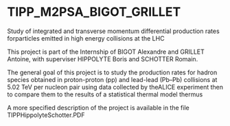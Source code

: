 # TIPP_M2PSA_BIGOT_GRILLET
Study of integrated and transverse momentum differential production rates forparticles emitted in high energy collisions at the LHC

This project is part of the Internship of BIGOT Alexandre and GRILLET Antoine, with superviser HIPPOLYTE Boris and SCHOTTER Romain.

The general goal of this project is to study the production rates for hadron species obtained in proton-proton (pp) and lead-lead (Pb–Pb) collisions at 5.02 TeV per nucleon pair using data collected by theALICE experiment then to compare them to the results of a statistical thermal model thermus

A more specified description of the project is available in the file TIPPHippolyteSchotter.PDF
